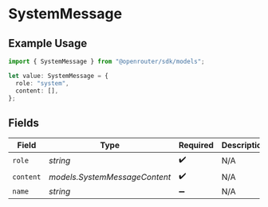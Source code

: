 # SystemMessage

## Example Usage

```typescript
import { SystemMessage } from "@openrouter/sdk/models";

let value: SystemMessage = {
  role: "system",
  content: [],
};
```

## Fields

| Field                         | Type                          | Required                      | Description                   |
| ----------------------------- | ----------------------------- | ----------------------------- | ----------------------------- |
| `role`                        | *string*                      | :heavy_check_mark:            | N/A                           |
| `content`                     | *models.SystemMessageContent* | :heavy_check_mark:            | N/A                           |
| `name`                        | *string*                      | :heavy_minus_sign:            | N/A                           |